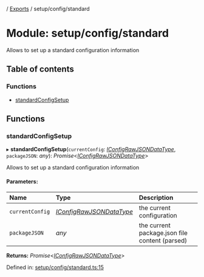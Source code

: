 [](../README.md) / [Exports](../modules.md) / setup/config/standard

# Module: setup/config/standard

Allows to set up a standard configuration information

## Table of contents

### Functions

- [standardConfigSetup](setup_config_standard.md#standardconfigsetup)

## Functions

### standardConfigSetup

▸ **standardConfigSetup**(`currentConfig`: [*IConfigRawJSONDataType*](../interfaces/config.iconfigrawjsondatatype.md), `packageJSON`: *any*): *Promise*<[*IConfigRawJSONDataType*](../interfaces/config.iconfigrawjsondatatype.md)\>

Allows to set up a standard configuration information

#### Parameters:

Name | Type | Description |
:------ | :------ | :------ |
`currentConfig` | [*IConfigRawJSONDataType*](../interfaces/config.iconfigrawjsondatatype.md) | the current configuration   |
`packageJSON` | *any* | the current package.json file content (parsed)    |

**Returns:** *Promise*<[*IConfigRawJSONDataType*](../interfaces/config.iconfigrawjsondatatype.md)\>

Defined in: [setup/config/standard.ts:15](https://github.com/onzag/itemize/blob/0569bdf2/setup/config/standard.ts#L15)
